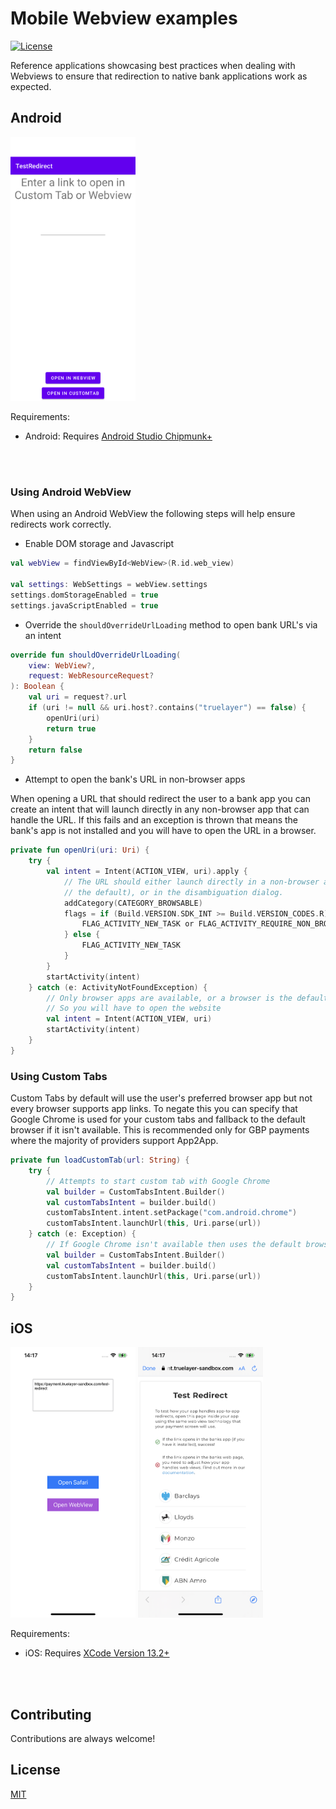 # Mobile Webview examples
[![License](https://img.shields.io/:license-mit-blue.svg)](https://truelayer.mit-license.org/)

Reference applications showcasing best practices when dealing with Webviews to ensure that redirection to native bank applications work as expected.

## Android


<img src="android_screenshot.png" width="200"  alt="android_screenhot"/>

<br/>


Requirements:
- Android: Requires [Android Studio Chipmunk+](https://developer.android.com/studio)

<br/>
<br/>

### Using Android WebView
When using an Android WebView the following steps will help ensure redirects work correctly.

- Enable DOM storage and Javascript 
``` kotlin
val webView = findViewById<WebView>(R.id.web_view)

val settings: WebSettings = webView.settings
settings.domStorageEnabled = true
settings.javaScriptEnabled = true
```

- Override the `shouldOverrideUrlLoading` method to open bank URL's via an intent
``` kotlin
override fun shouldOverrideUrlLoading(
    view: WebView?,
    request: WebResourceRequest?
): Boolean {
    val uri = request?.url
    if (uri != null && uri.host?.contains("truelayer") == false) {
        openUri(uri)
        return true
    }
    return false
}
```

- Attempt to open the bank's URL in non-browser apps

When opening a URL that should redirect the user to a bank app you can create an intent that will launch directly in any non-browser app that can handle the URL. If this fails and an exception is thrown that means the bank's app is not installed and you will have to open the URL in a browser.
``` kotlin
private fun openUri(uri: Uri) {
    try {
        val intent = Intent(ACTION_VIEW, uri).apply {
            // The URL should either launch directly in a non-browser app (if it's
            // the default), or in the disambiguation dialog.
            addCategory(CATEGORY_BROWSABLE)
            flags = if (Build.VERSION.SDK_INT >= Build.VERSION_CODES.R) {
                FLAG_ACTIVITY_NEW_TASK or FLAG_ACTIVITY_REQUIRE_NON_BROWSER
            } else {
                FLAG_ACTIVITY_NEW_TASK
            }
        }
        startActivity(intent)
    } catch (e: ActivityNotFoundException) {
        // Only browser apps are available, or a browser is the default.
        // So you will have to open the website
        val intent = Intent(ACTION_VIEW, uri)
        startActivity(intent)
    }
}
```

### Using Custom Tabs
Custom Tabs by default will use the user's preferred browser app but not every browser supports app links. To negate this you can specify that Google Chrome is used for your custom tabs and fallback to the default browser if it isn't available. This is recommended only for GBP payments where the majority of providers support App2App.

```kotlin
private fun loadCustomTab(url: String) {
    try {
        // Attempts to start custom tab with Google Chrome
        val builder = CustomTabsIntent.Builder()
        val customTabsIntent = builder.build()
        customTabsIntent.intent.setPackage("com.android.chrome")
        customTabsIntent.launchUrl(this, Uri.parse(url))
    } catch (e: Exception) {
        // If Google Chrome isn't available then uses the default browser
        val builder = CustomTabsIntent.Builder()
        val customTabsIntent = builder.build()
        customTabsIntent.launchUrl(this, Uri.parse(url))
    }
}
```

## iOS

<img src="ios_home_screenshot.png" width="200"  alt="ios_home_screenhot"/>

<img src="ios_sfvc_screenshot.png" width="200"  alt="ios_screenhot"/>

<br/>

Requirements:
- iOS: Requires [XCode Version 13.2+](https://developer.apple.com/xcode/)

<br/>
<br/>

## Contributing
Contributions are always welcome!

## License

[MIT](LICENSE)